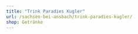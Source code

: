 ```yaml
---
title: "Trink Paradies Kugler"
url: /sachsen-bei-ansbach/trink-paradies-kugler/
shop: Getränke
---
```


